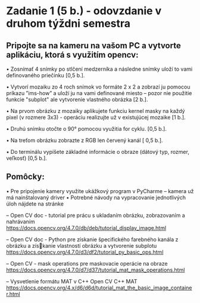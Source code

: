 # Zadanie 1 (5 b.) - odovzdanie v druhom týždni semestra
## Pripojte sa na kameru na vašom PC a vytvorte aplikáciu, ktorá s využitím opencv:

• Zosnímať 4 snímky po stlčení medzerníka a následne snímky uloží to vami definovaného priečinku [0,5 b.].

• Vytvorí mozaiku zo 4 roch snímok vo formáte 2 x 2 a zobrazí ju pomocou príkazu ”ims-how” a uloží ju na vami definované miesto – pozor nie použitie funkcie "subplot" ale
vytvorenie vlastného obrázka [2 b.].

• Na prvom obrázku z mozaiky aplikujete funkciu kernel masky na každý pixel (v rozmere 3x3) - operáciu realizujte už v existujúcej mozaike [1 b.].

• Druhú snímku otočte o 90° pomocou využitia for cyklu. [0,5 b.].

• Na treťom obrázku zobrazte z RGB len červený kanál [ 0,5 b.].

• Do terminálu vypíšete základné informácie o obraze (dátový typ, rozmer, veľkosť) [0,5 b.].

## Pomôcky:
• Pre pripojenie kamery využite ukážkový program v PyCharme – kamera už má nainštalovaný driver
• Potrebné návody na vypracovanie jednotlivých úloh nájdete na stránke

– Open CV doc - tutorial pre prácu s ukladaním obrázku, zobrazovaním a nahrávaním
https://docs.opencv.org/4.7.0/db/deb/tutorial_display_image.html

– Open CV doc - Python pre získanie špecifického farebného kanála z obrázku a získanie vlastností obrázku a vytvorenie subplotu
https://docs.opencv.org/4.7.0/d3/df2/tutorial_py_basic_ops.html

– Open CV - mask operations pre maskovacie operácie na obraze
https://docs.opencv.org/4.7.0/d7/d37/tutorial_mat_mask_operations.html

– Vysvetlenie formátu MAT v C++ Open CV C++ MAT
https://docs.opencv.org/4.x/d6/d6d/tutorial_mat_the_basic_image_container.html
